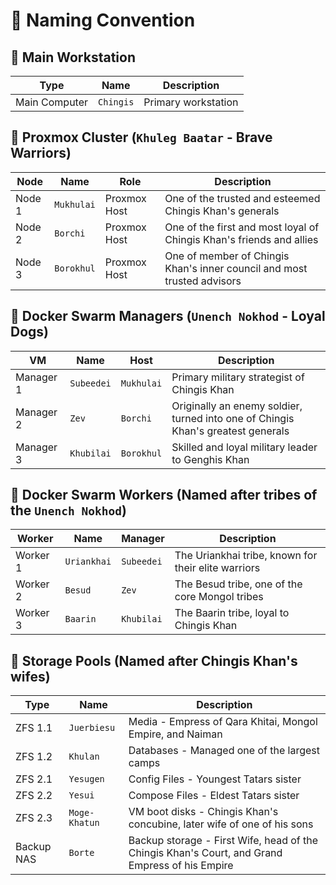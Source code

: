 #  Naming Convention

## 󰍹 Main Workstation
| Type | Name | Description |
|------|------|-------------|
| Main Computer | `Chingis` | Primary workstation |

##  Proxmox Cluster (`Khuleg Baatar` - Brave Warriors)
| Node | Name | Role | Description |
|------|------|------|-------------|
| Node 1 | `Mukhulai` | Proxmox Host | One of the trusted and esteemed Chingis Khan's generals |
| Node 2 | `Borchi` | Proxmox Host | One of the first and most loyal of Chingis Khan's friends and allies |
| Node 3 | `Borokhul` | Proxmox Host | One of member of Chingis Khan's inner council and most trusted advisors|

## 󰩃 Docker Swarm Managers (`Unench Nokhod` - Loyal Dogs)
| VM | Name | Host | Description |
|----|------|------|-------------|
| Manager 1 | `Subeedei` | `Mukhulai` | Primary military strategist of Chingis Khan |
| Manager 2 | `Zev` | `Borchi` | Originally an enemy soldier, turned into one of Chingis Khan's greatest generals |
| Manager 3 | `Khubilai` | `Borokhul` | Skilled and loyal military leader to Genghis Khan |

## 󱖿 Docker Swarm Workers (Named after tribes of the `Unench Nokhod`)
| Worker | Name | Manager | Description |
|--------|------|---------|-------------|
| Worker 1 | `Uriankhai` | `Subeedei` | The Uriankhai tribe, known for their elite warriors |
| Worker 2 | `Besud` | `Zev` | The Besud tribe, one of the core Mongol tribes |
| Worker 3 | `Baarin` | `Khubilai` | The Baarin tribe, loyal to Chingis Khan |

##  Storage Pools (Named after Chingis Khan's wifes)
| Type | Name | Description |
|------|------|-------------|
| ZFS 1.1 | `Juerbiesu` | Media - Empress of Qara Khitai, Mongol Empire, and Naiman |
| ZFS 1.2 | `Khulan` | Databases - Managed one of the largest camps |
| ZFS 2.1 | `Yesugen` | Config Files - Youngest Tatars sister |
| ZFS 2.2 | `Yesui` | Compose Files - Eldest Tatars sister |
| ZFS 2.3 | `Moge-Khatun` | VM boot disks - Chingis Khan's concubine, later wife of one of his sons |
| Backup NAS | `Borte` | Backup storage - First Wife, head of the Chingis Khan's Court, and Grand Empress of his Empire|

